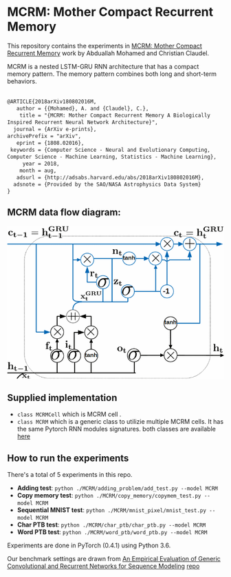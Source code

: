 # MCRM: Mother Compact Recurrent Memory 

This repository contains the experiments in [MCRM: Mother Compact Recurrent Memory](https://arxiv.org/pdf/1808.02016.pdf) work by Abduallah Mohamed and Christian Claudel. 

MCRM is a nested LSTM-GRU RNN architecture that has a compact memory pattern. The memory pattern combines both long and short-term behaviors.

```

@ARTICLE{2018arXiv180802016M,
   author = {{Mohamed}, A. and {Claudel}, C.},
    title = "{MCRM: Mother Compact Recurrent Memory A Biologically Inspired Recurrent Neural Network Architecture}",
  journal = {ArXiv e-prints},
archivePrefix = "arXiv",
   eprint = {1808.02016},
 keywords = {Computer Science - Neural and Evolutionary Computing, Computer Science - Machine Learning, Statistics - Machine Learning},
     year = 2018,
    month = aug,
   adsurl = {http://adsabs.harvard.edu/abs/2018arXiv180802016M},
  adsnote = {Provided by the SAO/NASA Astrophysics Data System}
}

```
## MCRM data flow diagram:
![MCRM Data flow](MCRM.bmp?raw=true "Title")

## Supplied implementation 
- `class MCRMCell` which is MCRM cell . 
- `class MCRM` which is a generic class to utilizie multiple MCRM cells. It has the same Pytorch RNN modules signatures.
both classes are available [here](/MCRM/mcrm.py)
## How to run the experiments 
There's a total of 5 experiments in this repo. 

- **Adding test**: `python ./MCRM/adding_problem/add_test.py --model MCRM`
- **Copy memory test**: `python ./MCRM/copy_memory/copymem_test.py --model MCRM`
- **Sequential MNIST test**: `python ./MCRM/mnist_pixel/mnist_test.py --model MCRM`
- **Char PTB test**: `python ./MCRM/char_ptb/char_ptb.py --model MCRM`
- **Word PTB test**: `python ./MCRM/word_ptb/word_ptb.py --model MCRM`

Experiments are done in PyTorch (0.4.1) using Python 3.6. 

Our benchmark settings are drawn from [An Empirical Evaluation of Generic Convolutional and Recurrent Networks for Sequence Modeling](https://arxiv.org/abs/1803.01271) [repo](https://github.com/locuslab/TCN)
